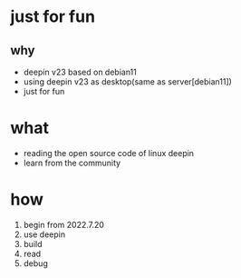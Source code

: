 # just for fun

## why

* deepin v23 based on debian11 
* using deepin v23 as desktop(same as server[debian11])
* just for fun


# what

* reading the open source code of linux deepin 
* learn from the community

# how

1. begin from 2022.7.20
1. use deepin
1. build
1. read
1. debug

